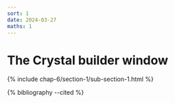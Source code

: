 ```yaml
---
sort: 1
date: 2024-03-27
maths: 1
---
```


# The Crystal builder window

{% include chap-6/section-1/sub-section-1.html %}

{% bibliography --cited %}

